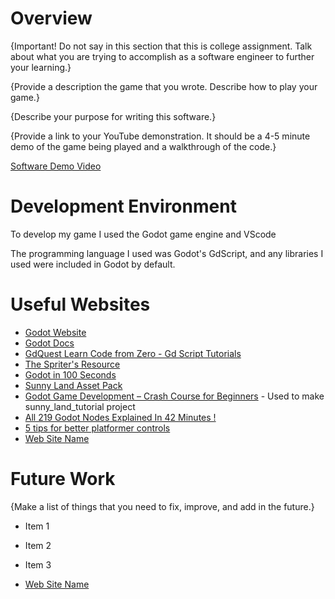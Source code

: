 # Overview

{Important!  Do not say in this section that this is college assignment.  Talk about what you are trying to accomplish as a software engineer to further your learning.}

{Provide a description the game that you wrote. Describe how to play your game.}

{Describe your purpose for writing this software.}

{Provide a link to your YouTube demonstration.  It should be a 4-5 minute demo of the game being played and a walkthrough of the code.}

[Software Demo Video](http://youtube.link.goes.here)

# Development Environment

To develop my game I used the Godot game engine and VScode

The programming language I used was Godot's GdScript, and any libraries I used were included in Godot by default. 

# Useful Websites


* [Godot Website](https://godotengine.org)
* [Godot Docs](https://docs.godotengine.org/en/stable/)
* [GdQuest Learn Code from Zero - Gd Script Tutorials](https://gdquest.github.io/learn-gdscript/)
* [The Spriter's Resource](https://www.spriters-resource.com)
* [Godot in 100 Seconds](https://www.youtube.com/watch?v=QKgTZWbwD1U)
* [Sunny Land Asset Pack](https://ansimuz.itch.io/sunny-land-pixel-game-art)
* [Godot Game Development – Crash Course for Beginners](https://www.youtube.com/watch?v=S8lMTwSRoRg) - Used to make sunny_land_tutorial project
* [All 219 Godot Nodes Explained In 42 Minutes !](https://youtu.be/tO2gthp45MA?si=f_WR56gdnJ_f8MbO)
* [5 tips for better platformer controls](https://youtu.be/Bsy8pknHc0M?si=TQBD93VJqGlm5ztl)
* [Web Site Name](http://url.link.goes.here)

# Future Work

{Make a list of things that you need to fix, improve, and add in the future.}
* Item 1
* Item 2
* Item 3

* [Web Site Name](http://url.link.goes.here)